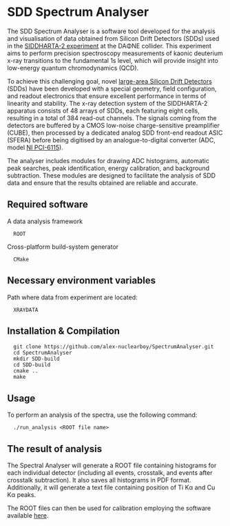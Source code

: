 # SDD Spectrum Analyser

The SDD Spectrum Analyser is a software tool developed for the analysis and visualisation of data obtained from Silicon Drift Detectors (SDDs) used in the <a href="https://iopscience.iop.org/article/10.1088/1402-4896/ac7fc0">SIDDHARTA-2 experiment</a> at the DAΦNE collider. This experiment aims to perform precision spectroscopy measurements of kaonic deuterium x-ray transitions to the fundamental 1s level, which will provide insight into low-energy quantum chromodynamics (QCD).

To achieve this challenging goal, novel <a href="https://iopscience.iop.org/article/10.1088/1361-6501/ac777a/meta">large-area Silicon Drift Detectors</a> (SDDs) have been developed with a special geometry, field configuration, and readout electronics that ensure excellent performance in terms of linearity and stability. The x-ray detection system of the SIDDHARTA-2 apparatus consists of 48 arrays of SDDs, each featuring eight cells, resulting in a total of 384 read-out channels. The signals coming from the detectors are buffered by a CMOS low-noise charge-sensitive preamplifier (CUBE), then processed by a dedicated analog SDD front-end readout ASIC (SFERA) before being digitised by an analogue-to-digital converter (ADC, model <a href="https://www.ni.com/it-it/support/model.pci-6115.html">NI PCI-6115</a>).

The analyser includes modules for drawing ADC histograms, automatic peak searches, peak identification, energy calibration, and background subtraction. These modules are designed to facilitate the analysis of SDD data and ensure that the results obtained are reliable and accurate.

## Required software

A data analysis framework

      ROOT 

Cross-platform build-system generator

      CMake

## Necessary environment variables

Path where data from experiment are located:

      XRAYDATA

## Installation & Compilation

      git clone https://github.com/alex-nuclearboy/SpectrumAnalyser.git
      cd SpectrumAnalyser
      mkdir SDD-build
      cd SDD-build
      cmake ..
      make

## Usage

To perform an analysis of the spectra, use the following command:

      ./run_analysis <ROOT file name>

## The result of analysis

The Spectral Analyser will generate a ROOT file containing histograms for each individual detector (including all events, crosstalk, and events after crosstalk subtraction). 
It also saves all histograms in PDF format. Additionally, it will generate a text file containing position of Ti Kα and Cu Kα peaks.

The ROOT files can then be used for calibration employing the software available <a href="https://github.com/alex-nuclearboy/SDDCalibration">here</a>.
